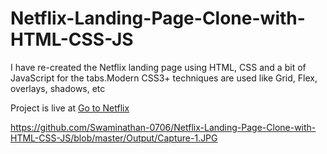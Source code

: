 # Netflix-Landing-Page-Clone-with-HTML-CSS-JS
I have re-created the Netflix landing page using HTML, CSS and a bit of JavaScript for the tabs.Modern CSS3+ techniques are used like Grid, Flex, overlays, shadows, etc

Project is live at [Go to Netflix](https://epic-banach-791be1.netlify.app/)


https://github.com/Swaminathan-0706/Netflix-Landing-Page-Clone-with-HTML-CSS-JS/blob/master/Output/Capture-1.JPG

